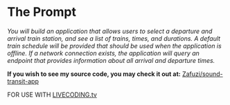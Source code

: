 # **The Prompt**

_You will build an application that allows users to select a departure and arrival train station, and see a list of trains, times, and durations. A default train schedule will be provided that should be used when the application is offline. If a network connection exists, the application will query an endpoint that provides information about all arrival and departure times._

**If you wish to see my source code, you may check it out at:** [Zafuzi/sound-transit-app](http://github.com/Zafuzi/sound-transit-app "Zafuzi/sound-transit-app")

FOR USE WITH [LIVECODING.tv](https://www.livecoding.tv/dauntlesstech/)

